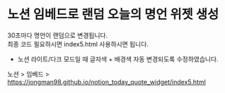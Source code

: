 # 노션 임베드로 랜덤 오늘의 명언 위젯 생성
  
30초마다 명언이 랜덤으로 변경됩니다.  
최종 코드 필요하시면 index5.html 사용하시면 됩니다.  

+ 노션 라이트/다크 모드일 때 글자색 + 배경색 자동 변경되도록 수정하였습니다.
  
노션 > 임베드 > https://jongman98.github.io/notion_today_quote_widget/index5.html
